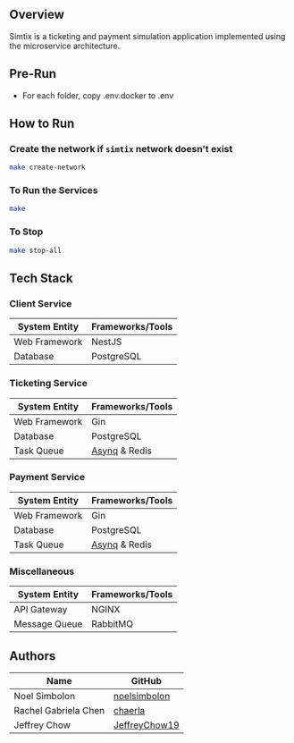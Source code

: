 ## Overview
Simtix is a ticketing and payment simulation application implemented using the microservice architecture.

## Pre-Run
- For each folder, copy .env.docker to .env

## How to Run
### Create the network if `simtix` network doesn't exist
```bash
make create-network
```

### To Run the Services
```bash
make
```

### To Stop
```bash
make stop-all
```

## Tech Stack
### Client Service
| System Entity | Frameworks/Tools |
|---------------|------------------|
| Web Framework | NestJS           |
| Database      | PostgreSQL       |

### Ticketing Service
| System Entity | Frameworks/Tools                                  |
|---------------|---------------------------------------------------|
| Web Framework | Gin                                               |
| Database      | PostgreSQL                                        |
| Task Queue    | [Asynq](https://github.com/hibiken/asynq) & Redis |

### Payment Service
| System Entity | Frameworks/Tools                                  |
|---------------|---------------------------------------------------|
| Web Framework | Gin                                               |
| Database      | PostgreSQL                                        |
| Task Queue    | [Asynq](https://github.com/hibiken/asynq) & Redis |

### Miscellaneous
| System Entity | Frameworks/Tools |
|---------------|------------------|
| API Gateway   | NGINX            |
| Message Queue | RabbitMQ         |

## Authors
| Name                 | GitHub                                             |
|----------------------|----------------------------------------------------|
| Noel Simbolon        | [noelsimbolon](https://github.com/noelsimbolon)    |
| Rachel Gabriela Chen | [chaerla](https://github.com/chaerla)              |
| Jeffrey Chow         | [JeffreyChow19](https://github.com/JeffreyChow19)  |
